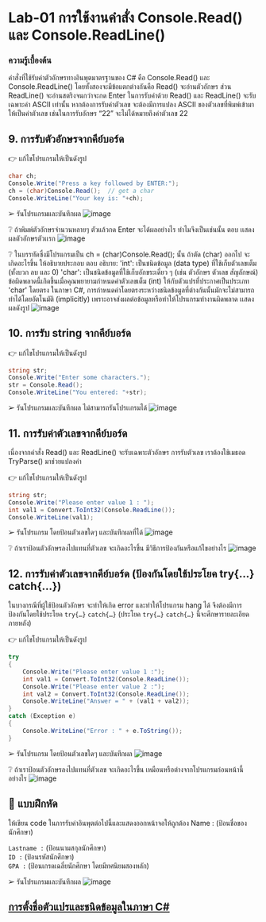 # Lab-01 การใช้งานคำสั่ง Console.Read() และ Console.ReadLine()
### ความรู้เบื้องต้น

คำสั่งที่ใช้รับค่าตัวอักษรทางอินพุตมาตรฐานของ C# คือ Console.Read() และ Console.ReadLine() โดยทั้งสองจะมีข้อแตกต่างกันคือ Read() จะอ่านตัวอักษร ส่วน ReadLine() จะอ่านสตริงจนกว่าจะกด Enter ในการรับค่าด้วย Read() และ ReadLine() จะรับเฉพาะค่า ASCII เท่านั้น หากต้องการรับค่าตัวเลข จะต้องมีการแปลง ASCII ของตัวเลขที่พิมพ์เข้ามาให้เป็นค่าตัวเลข เช่นในการรับอักษร “22” จะไม่ได้หมายถึงค่าตัวเลข 22

## 9. การรับตัวอักษรจากคีย์บอร์ด

👉 แก้ไขโปรแกรมให้เป็นดังรูป

```csharp
char ch;
Console.Write("Press a key followed by ENTER:");
ch = (char)Console.Read();  // get a char
Console.WriteLine("Your key is: "+ch);
```

➢ รันโปรแกรมและบันทึกผล
![image](https://github.com/ThanchiraCharakhon099/03376836-OOP-2566-Lab-01/assets/144195708/f91e496c-c256-4407-85b5-e721243806b8)


❔ ถ้าพิมพ์ตัวอักษรจำนวนหลายๆ ตัวแล้วกด Enter จะได้ผลอย่างไร ทำไมจึงเป็นเช่นนั้น
ตอบ เเสดงผลตัวอักษรตัวเเรก
![image](https://github.com/ThanchiraCharakhon099/03376836-OOP-2566-Lab-01/assets/144195708/fbfc21f5-3744-485e-b1c4-66949bd81d4b)



❔ ในบรรทัดซึ่งมีโปรแกรมเป็น ch = (char)Console.Read(); นั้น ถ้าตัด (char) ออกไป จะเกิดอะไรขึ้น ให้อธิบายประกอบ
ตอบ
อธิบาย:
'int': เป็นชนิดข้อมูล (data type) ที่ใช้เก็บตัวเลขเต็ม (ทั้งบวก ลบ และ 0)
'char': เป็นชนิดข้อมูลที่ใช้เก็บอักขระเดี่ยว ๆ (เช่น ตัวอักษร ตัวเลข สัญลักษณ์)
ข้อผิดพลาดนี้เกิดขึ้นเมื่อคุณพยายามกำหนดค่าตัวเลขเต็ม (int) ให้กับตัวแปรที่ประกาศเป็นประเภท 'char' โดยตรง ในภาษา C#, การกำหนดค่าโดยตรงระหว่างชนิดข้อมูลที่ต่างกันนั้นมักจะไม่สามารถทำได้โดยอัตโนมัติ (implicitly) เพราะอาจส่งผลต่อข้อมูลหรือทำให้โปรแกรมทำงานผิดพลาด เเสดงผลดังรูป
![image](https://github.com/ThanchiraCharakhon099/03376836-OOP-2566-Lab-01/assets/144195708/62ab1e95-bf86-46b3-ad63-f3dba2d7d278)


## 10. การรับ string จากคีย์บอร์ด

👉 แก้ไขโปรแกรมให้เป็นดังรูป

```csharp
string str;
Console.Write("Enter some characters.");
str = Console.Read();
Console.WriteLine("You entered: "+str);
```

➢ รันโปรแกรมและบันทึกผล
ไม่สามารถรันโปรเเกรมได้
![image](https://github.com/ThanchiraCharakhon099/03376836-OOP-2566-Lab-01/assets/144195708/4eb3ceaf-6d8b-4ecc-aabd-65fb680fadd6)


## 11. การรับค่าตัวเลขจากคีย์บอร์ด

เนื่องจากคำสั่ง Read() และ ReadLine() จะรับเฉพาะตัวอักษร การรับตัวเลข เราต้องใช้เมธอด TryParse() มาช่วยแปลงค่า

👉 แก้ไขโปรแกรมให้เป็นดังรูป

```csharp
string str;
Console.Write("Please enter value 1 : ");
int val1 = Convert.ToInt32(Console.ReadLine());
Console.WriteLine(val1);
```

➢ รันโปรแกรม โดยป้อนตัวเลขใดๆ และบันทึกผลที่ได้
![image](https://github.com/ThanchiraCharakhon099/03376836-OOP-2566-Lab-01/assets/144195708/bea96e94-882a-4629-a3c3-e191420575e2)


❔ ถ้าเราป้อนตัวอักษรลงไปแทนที่ตัวเลข จะเกิดอะไรขึ้น มีวิธีการป้องกันหรือแก้ไขอย่างไร
![image](https://github.com/ThanchiraCharakhon099/03376836-OOP-2566-Lab-01/assets/144195708/1a263e66-a722-4ae3-b9ca-61335f1d2bbf)


## 12. การรับค่าตัวเลขจากคีย์บอร์ด (ป้องกันโดยใช้ประโยค try{…} catch{…})

ในบางกรณีที่ผู้ใช้ป้อนตัวอักษร จะทำให้เกิด error และทำให้โปรแกรม hang ได้ จึงต้องมีการป้องกันโดยใช้ประโยค `try{…}` `catch{…}` (ประโยค `try{…}` `catch{…}`   นี้จะศึกษารายละเอียดภายหลัง)

👉 แก้ไขโปรแกรมให้เป็นดังรูป

```csharp
try
{
    Console.Write("Please enter value 1 :");
    int val1 = Convert.ToInt32(Console.ReadLine());
    Console.Write("Please enter value 2 :");
    int val2 = Convert.ToInt32(Console.ReadLine());
    Console.WriteLine("Answer = " + (val1 + val2));
}
catch (Exception e)
{
    Console.WriteLine("Error : " + e.ToString());
}
```

➢ รันโปรแกรม โดยป้อนตัวเลขใดๆ และบันทึกผล
![image](https://github.com/ThanchiraCharakhon099/03376836-OOP-2566-Lab-01/assets/144195708/438921d7-f02c-4a16-a270-57a642b7fa59)


❔ ถ้าเราป้อนตัวอักษรลงไปแทนที่ตัวเลข จะเกิดอะไรขึ้น เหมือนหรือต่างจากโปรแกรมก่อนหน้านี้อย่างไร
![image](https://github.com/ThanchiraCharakhon099/03376836-OOP-2566-Lab-01/assets/144195708/f71fd488-2669-4f12-ae31-0b0fdc3ef630)


## 📝 แบบฝึกหัด

ให้เขียน code ในการรับค่าอินพุตต่อไปนี้และแสดงออกหน้าจอให้ถูกต้อง Name : (ป้อนชื่อของนักศึกษา)

``Lastname :`` (ป้อนนามสกุลนักศึกษา)  
``ID :`` (ป้อนรหัสนักศึกษา)  
``GPA :`` (ป้อนเกรดเฉลี่ยนักศึกษา โดยมีทศนิยมสองหลัก)  

➢ รันโปรแกรมและบันทึกผล
![image](https://github.com/ThanchiraCharakhon099/03376836-OOP-2566-Lab-01/assets/144195708/d3429d08-2995-4b6a-98ae-d5415b622dae)

## [การตั้งชื่อตัวแปรและชนิดข้อมูลในภาษา C\#](./Lab-01-part-13.md)
